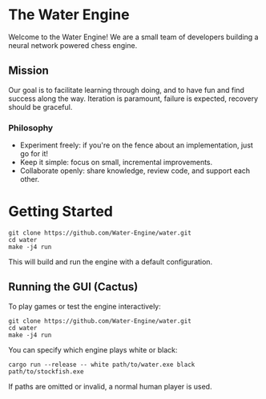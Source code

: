 # The Water Engine

Welcome to the Water Engine! We are a small team of developers building a neural network powered chess engine.

## Mission
Our goal is to facilitate learning through doing, and to have fun and find success along the way. Iteration is paramount, failure is expected, recovery should be graceful.

### Philosophy
- Experiment freely: if you're on the fence about an implementation, just go for it!
- Keep it simple: focus on small, incremental improvements.
- Collaborate openly: share knowledge, review code, and support each other.

# Getting Started

```shell
git clone https://github.com/Water-Engine/water.git
cd water
make -j4 run
```

This will build and run the engine with a default configuration.

## Running the GUI (Cactus)

To play games or test the engine interactively:
```shell
git clone https://github.com/Water-Engine/water.git
cd water
make -j4 run
```

You can specify which engine plays white or black:

```shell
cargo run --release -- white path/to/water.exe black path/to/stockfish.exe
```

If paths are omitted or invalid, a normal human player is used.
